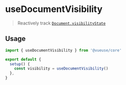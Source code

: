 # useDocumentVisibility

> Reactively track [`Document.visibilityState`](https://developer.mozilla.org/en-US/docs/Web/API/Document/visibilityState)

## Usage

```js
import { useDocumentVisibility } from '@vueuse/core'

export default {
  setup() {
    const visibility = useDocumentVisibility()
  },
}
```
